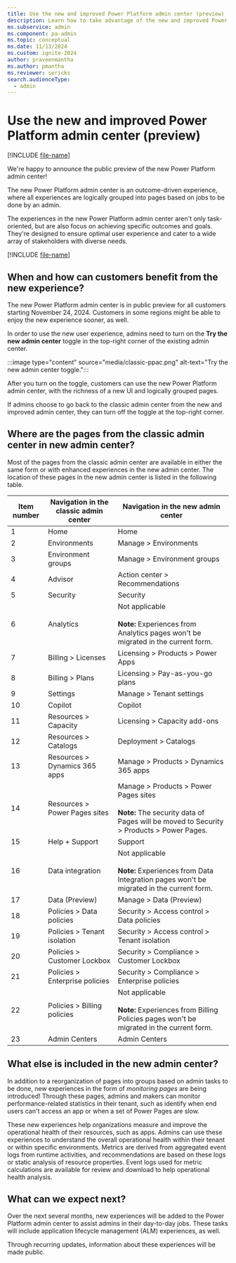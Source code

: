 ```yaml
---
title: Use the new and improved Power Platform admin center (preview)
description: Learn how to take advantage of the new and improved Power Platform admin center to achieve specific outcomes and goals.
ms.subservice: admin
ms.component: pa-admin
ms.topic: conceptual
ms.date: 11/13/2024
ms.custom: ignite-2024
author: praveenmantha
ms.author: pmantha
ms.reviewer: sericks
search.audienceType: 
  - admin
---
```


# Use the new and improved Power Platform admin center (preview)
[!INCLUDE [file-name](~/../shared-content/shared/preview-includes/preview-banner.md)]
                                                  
We're happy to announce the public preview of the new Power Platform admin center! 

The new Power Platform admin center is an outcome-driven experience, where all experiences are logically grouped into pages based on jobs to be done by an admin.

The experiences in the new Power Platform admin center aren't only task-oriented, but are also focus on achieving specific outcomes and goals. They're designed to ensure optimal user experience and cater to a wide array of stakeholders with diverse needs. 

[!INCLUDE [file-name](~/../shared-content/shared/preview-includes/preview-note-pp.md)]

## When and how can customers benefit from the new experience?

The new Power Platform admin center is in public preview for all customers starting November 24, 2024. Customers in some regions might be able to enjoy the new experience sooner, as well.  

In order to use the new user experience, admins need to turn on the **Try the new admin center** toggle in the top-right corner of the existing admin center. 

:::image type="content" source="media/classic-ppac.png" alt-text="Try the new admin center toggle.":::

After you turn on the toggle, customers can use the new Power Platform admin center, with the richness of a new UI and logically grouped pages. 

If admins choose to go back to the classic admin center from the new and improved admin center, they can turn off the toggle at the top-right corner. 

## Where are the pages from the classic admin center in new admin center?  

Most of the pages from the classic admin center are available in either the same form or with enhanced experiences in the new admin center. The location of these pages in the new admin center is listed in the following table. 

| Item number | Navigation in the classic admin center | Navigation in the new admin center |
|-------------|----------------------------------------|------------------------------------|
| 1           | Home                                   | Home                               |
| 2           | Environments                           | Manage > Environments              |
| 3           | Environment groups                     | Manage > Environment groups        |
| 4           | Advisor                                | Action center > Recommendations    |
| 5           | Security                               | Security                           |
| 6           | Analytics                              | Not applicable<br><br>**Note:** Experiences from Analytics pages won't be migrated in the current form. |
| 7           | Billing > Licenses                     | Licensing > Products > Power Apps  |
| 8           | Billing > Plans                        | Licensing > Pay-as-you-go plans    |
| 9           | Settings                               | Manage > Tenant settings           |
| 10          | Copilot                                | Copilot                            |
| 11          | Resources > Capacity                   | Licensing > Capacity add-ons       |
| 12          | Resources > Catalogs                   | Deployment > Catalogs              |
| 13          | Resources > Dynamics 365 apps          | Manage > Products > Dynamics 365 apps |
| 14          | Resources > Power Pages sites          | Manage > Products > Power Pages sites<br><br>**Note:** The security data of Pages will be moved to Security > Products > Power Pages.  |
| 15          | Help + Support                         | Support                            |
| 16          | Data integration                       | Not applicable<br><br>**Note:** Experiences from Data Integration pages won't be migrated in the current form. |
| 17          | Data (Preview)                         | Manage > Data (Preview)            |
| 18          | Policies > Data policies               | Security > Access control > Data policies |
| 19          | Policies > Tenant isolation            | Security > Access control > Tenant isolation |
| 20          | Policies > Customer Lockbox            | Security > Compliance > Customer Lockbox |
| 21          | Policies > Enterprise policies         | Security > Compliance > Enterprise policies |
| 22          | Policies > Billing policies            | Not applicable<br><br>**Note:** Experiences from Billing Policies pages won't be migrated in the current form. |
| 23          | Admin Centers                          | Admin Centers                      |

## What else is included in the new admin center? 

In addition to a reorganization of pages into groups based on admin tasks to be done, new experiences in the form of _monitoring pages_ are being introduced! Through these pages, admins and makers can monitor performance-related statistics in their tenant, such as identify when end users can't access an app or when a set of Power Pages are slow.  

These new experiences help organizations measure and improve the operational health of their resources, such as apps. Admins can use these experiences to understand the overall operational health within their tenant or within specific environments. Metrics are derived from aggregated event logs from runtime activities, and recommendations are based on these logs or static analysis of resource properties. Event logs used for metric calculations are available for review and download to help operational health analysis. 

## What can we expect next? 

Over the next several months, new experiences will be added to the Power Platform admin center to assist admins in their day-to-day jobs. These tasks will include application lifecycle management (ALM) experiences, as well. 

Through recurring updates, information about these experiences will be made public. 

